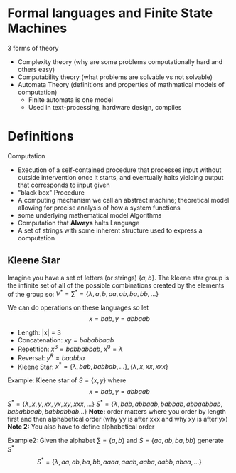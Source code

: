 # Formal languages and Finite State Machines
3 forms of theory
* Complexity theory (why are some problems computationally hard and others easy)
* Computability theory (what problems are solvable vs not solvable)
* Automata Theory (definitions and properties of mathmatical models of computation)
	* Finite automata is one model
	* Used in text-processing, hardware design, compiles

# Definitions
Computation
* Execution of a self-contained procedure that processes input without outside intervention once it starts, and eventually halts yielding output that corresponds to input given
* "black box"
Procedure
* A computing mechanism we call an abstract machine; theoretical model allowing for precise analysis of how a system functions
* some underlying mathematical model
Algorithms 
* Computation that **Always** halts
Language
* A set of strings with some inherent structure used to express a computation



## Kleene Star
Imagine you have a set of letters (or strings) $\{a,b\}$. The kleene star group is the infinite set of all of the possible combinations created by the elements of the group so:
$V^{*}= \sum^{*}= \{ \lambda, a, b, aa, ab, ba, bb, ...\}$

We can do operations on these languages so let 
$$x = bab, y = abbaab $$
- Length: |x| = 3
- Concatenation: $xy = bababbaab$
- Repetition: $x^{3} = babbabbab$, $x^{0} = \lambda$
- Reversal: $y^{R} = baabba$
- Kleene Star: $x^{*}=\{\lambda,bab,babbab,...\}, \{\lambda, x, xx, xxx\}$

Example: Kleene star of $S = \{x,y\}$ where
$$x = bab, y = abbaab $$
$S^{*} = \{\lambda, x, y, xx, yx, xy, xxx,...\}$
$S^{*} = \{\lambda, bab, abbaab, babbab, abbaabbab, bababbaab, babbabbab...\}$
**Note:** order matters where you order by length first and then alphabetical order (why yy is after xxx and why xy is after yx)
**Note 2:** You also have to define alphabetical order

Example2: Given the alphabet $\sum = \{a,b\}$ and $S = \{aa,ab,ba,bb\}$
generate $S^{*}$
$$S^{*}=\{\lambda, aa, ab, ba, bb, aaaa, aaab, aaba, aabb, abaa,...\}
$$
